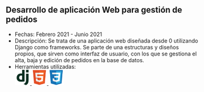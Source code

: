 ## Desarrollo de aplicación Web para gestión de pedidos
<ul>
    <li>Fechas: Febrero 2021 - Junio 2021</li>
    <li>Descripción: Se trata de una aplicación web diseñada desde 0 utilizando Django como frameworks. Se parte de una estructuras y diseños propios, que sirven como interfaz de usuario, con los que se gestiona el alta, baja y edición de pedidos en la base de datos.
</li>
    <li>Herramientas utilizadas:</li>
<a href="https://www.djangoproject.com/" target="_blank" rel="noreferrer">
    <img src="https://github.com/devicons/devicon/blob/master/icons/django/django-plain.svg" alt="django" width="40" height="40"/> 
</a>
<a href="https://es.wikipedia.org/wiki/HTML5" target="_blank" rel="noreferrer">
    <img src="https://github.com/devicons/devicon/blob/master/icons/html5/html5-original.svg" alt="html5" width="40" height="40"/> 
</a>
<a href="https://es.wikipedia.org/wiki/CSS" target="_blank" rel="noreferrer">
    <img src="https://github.com/devicons/devicon/blob/master/icons/css3/css3-original.svg" alt="css3" width="40" height="40"/> 
</a>
</ul>
